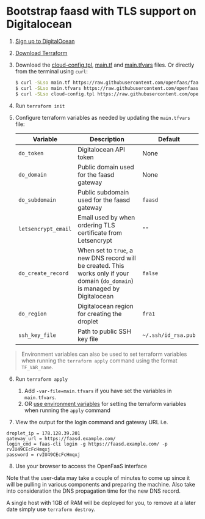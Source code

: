 # Bootstrap faasd with TLS support on Digitalocean

1) [Sign up to DigitalOcean](https://www.digitalocean.com/?refcode=2962aa9e56a1&utm_campaign=Referral_Invite&utm_medium=Referral_Program&utm_source=CopyPaste)
2) [Download Terraform](https://www.terraform.io)
3) Download the [cloud-config.tpl](cloud-config.tpl), [main.tf](main.tf) and [main.tfvars](main.tfvars) files.
   Or directly from the terminal using `curl`:
   ```bash
   $ curl -SLso main.tf https://raw.githubusercontent.com/openfaas/faasd/master/docs/bootstrap/digitalocean-terraform/main.tf
   $ curl -SLso main.tfvars https://raw.githubusercontent.com/openfaas/faasd/master/docs/bootstrap/digitalocean-terraform/main.tfvars
   $ curl -SLso cloud-config.tpl https://raw.githubusercontent.com/openfaas/faasd/master/docs/bootstrap/digitalocean-terraform/cloud-config.tpl
   ```
4) Run `terraform init`
5) Configure terraform variables as needed by updating the `main.tfvars` file:

   | Variable     | Description         | Default         |
   | ------------ | ------------------- | --------------- |
   | `do_token` | Digitalocean API token | None |
   | `do_domain` | Public domain used for the faasd gateway | None |
   | `do_subdomain` | Public subdomain used for the faasd gateway | `faasd` |
   | `letsencrypt_email` | Email used by when ordering TLS certificate from Letsencrypt | `""` |
   | `do_create_record` | When set to `true`, a new DNS record will be created. This works only if your domain (`do_domain`) is managed by Digitalocean | `false` |
   | `do_region` | Digitalocean region for creating the droplet | `fra1` |
   | `ssh_key_file` | Path to public SSH key file |`~/.ssh/id_rsa.pub` |

> Environment variables can also be used to set terraform variables when running the `terraform apply` command using the format `TF_VAR_name`.

6) Run `terraform apply`
   1) Add `-var-file=main.tfvars` if you have set the variables in `main.tfvars`.
   2) OR [use environment variables](https://www.terraform.io/docs/commands/environment-variables.html#tf_var_name) for setting the terraform variables when running the `apply` command

7) View the output for the login command and gateway URL i.e.

```
droplet_ip = 178.128.39.201
gateway_url = https://faasd.example.com/
login_cmd = faas-cli login -g https://faasd.example.com/ -p rvIU49CEcFcHmqxj
password = rvIU49CEcFcHmqxj
```
8) Use your browser to access the OpenFaaS interface

Note that the user-data may take a couple of minutes to come up since it will be pulling in various components and preparing the machine. 
Also take into consideration the DNS propagation time for the new DNS record.

A single host with 1GB of RAM will be deployed for you, to remove at a later date simply use `terraform destroy`.
